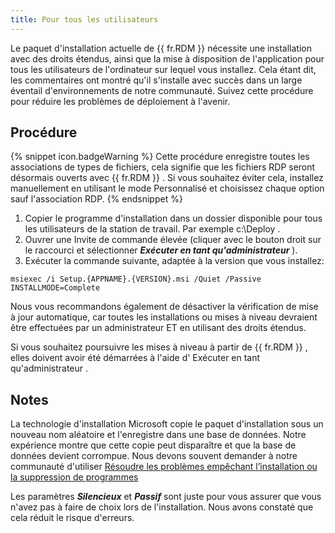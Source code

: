 ```yaml
---
title: Pour tous les utilisateurs
---
```

Le paquet d&apos;installation actuelle de {{ fr.RDM }} nécessite une installation avec des droits étendus, ainsi que la mise à disposition de l&apos;application pour tous les utilisateurs de l&apos;ordinateur sur lequel vous installez. Cela étant dit, les commentaires ont montré qu&apos;il s&apos;installe avec succès dans un large éventail d&apos;environnements de notre communauté. Suivez cette procédure pour réduire les problèmes de déploiement à l&apos;avenir. 

## Procédure 

{% snippet icon.badgeWarning %} 
Cette procédure enregistre toutes les associations de types de fichiers, cela signifie que les fichiers RDP seront désormais ouverts avec {{ fr.RDM }} . Si vous souhaitez éviter cela, installez manuellement en utilisant le mode Personnalisé et choisissez chaque option sauf l&apos;association RDP. 
{% endsnippet %}
 

1. Copier le programme d&apos;installation dans un dossier disponible pour tous les utilisateurs de la station de travail. Par exemple c:\Deploy . 
1. Ouvrer une Invite de commande &#32; élevée (cliquer avec le bouton droit sur le raccourci et sélectionner ***Exécuter en tant qu&apos;administrateur*** ). 
1. Exécuter la commande suivante, adaptée à la version que vous installez:  

`msiexec /i Setup.{APPNAME}.{VERSION}.msi /Quiet /Passive INSTALLMODE=Complete`  

Nous vous recommandons également de désactiver la vérification de mise à jour automatique, car toutes les installations ou mises à niveau devraient être effectuées par un administrateur ET en utilisant des droits étendus.  

Si vous souhaitez poursuivre les mises à niveau à partir de {{ fr.RDM }} , elles doivent avoir été démarrées à l&apos;aide d&apos; Exécuter en tant qu&apos;administrateur . 

## Notes 

La technologie d&apos;installation Microsoft copie le paquet d&apos;installation sous un nouveau nom aléatoire et l&apos;enregistre dans une base de données. Notre expérience montre que cette copie peut disparaître et que la base de données devient corrompue. Nous devons souvent demander à notre communauté d&apos;utiliser [Résoudre les problèmes empêchant l’installation ou la suppression de programmes](https://support.microsoft.com/fr-fr/windows/r%C3%A9soudre-les-probl%C3%A8mes-emp%C3%AAchant-l-installation-ou-la-suppression-de-programmes-cca7d1b6-65a9-3d98-426b-e9f927e1eb4d)  

Les paramètres ***Silencieux*** et ***Passif*** sont juste pour vous assurer que vous n&apos;avez pas à faire de choix lors de l&apos;installation. Nous avons constaté que cela réduit le risque d&apos;erreurs. 

